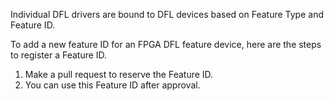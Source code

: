 Individual DFL drivers are bound to DFL devices based on Feature Type and Feature ID.

To add a new feature ID for an FPGA DFL feature device, here are the
steps to register a Feature ID.
1. Make a pull request to reserve the Feature ID.
2. You can use this Feature ID after approval.

